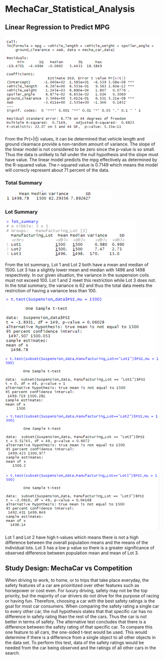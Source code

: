 # MechaCar_Statistical_Analysis

## Linear Regression to Predict MPG
![Delivery1](Delivery1.png)

From the Pr(>|t|) values, it can be determined that vehicle length and ground clearnace provide a non-random amount of variance. The slope of the linear model is not considered to be zero since the p-value is so small. Thus the data is unlikely to fall under the null hypothesis and the slope must have value. The linear model predicts the mpg effectively as determined by the R-squared value. The r-squared value is 0.7149 which means the model will correcly represent about 71 percent of the data. 

### Total Summary
![D2_totalsummary](D2_totalsummary.png)

### Lot Summary
![D2_lotsummary](D2_lotsummary.png)

From the lot summary, Lot 1 and Lot 2 both have a mean and median of 1500. Lot 3 has a slightly lower mean and median with 1496 and 1498 respectively. In our given situation, the variance in the suspension coils must not exceed 100. Lot 1 and 2 meet this restriction while Lot 3 does not. In the total summary, the variance is 62 and thus the total data meets the restriction of having a variance less than 100. 

![D3_total](D3_total.png)
![D3_L1](D3_L1.png)
![D3_L2](D3_L2.png)
![D3_L3](D3_L3.png)

Lot 1 and Lot 2 have high t-values which means there is not a high difference between the overall population means and the means of the individual lots. Lot 3 has a low p value so there is a greater significance of observed difference between population mean and mean of Lot 3.

## Study Design: MechaCar vs Competition
When driving to work, to home, or to trips that take place everyday, the safety features of a car are prioiritized over other features such as horsepower or cost even. For luxury driving, safety may not be the top priority, but the majority of car drivers do not drive for the purpose of racing or having fun. Therefore, choosing a car with the best safety ratings is the goal for most car consumers. When comparing the safety rating a single car to every other car, the null hypothesis states that that specific car has no difference in safety rating than the rest of the cars. Thus the car is not better in terms of safety. The alternative test concludes that there is a difference between the safety rating of that specific car. To compare this one feature to all cars, the one-sided t-test would be used. This would determine if there is a difference from a single object to all other objects in the data set. To perform this test, data of the safety ratings would be needed from the car being observed and the ratings of all other cars in the search. 


